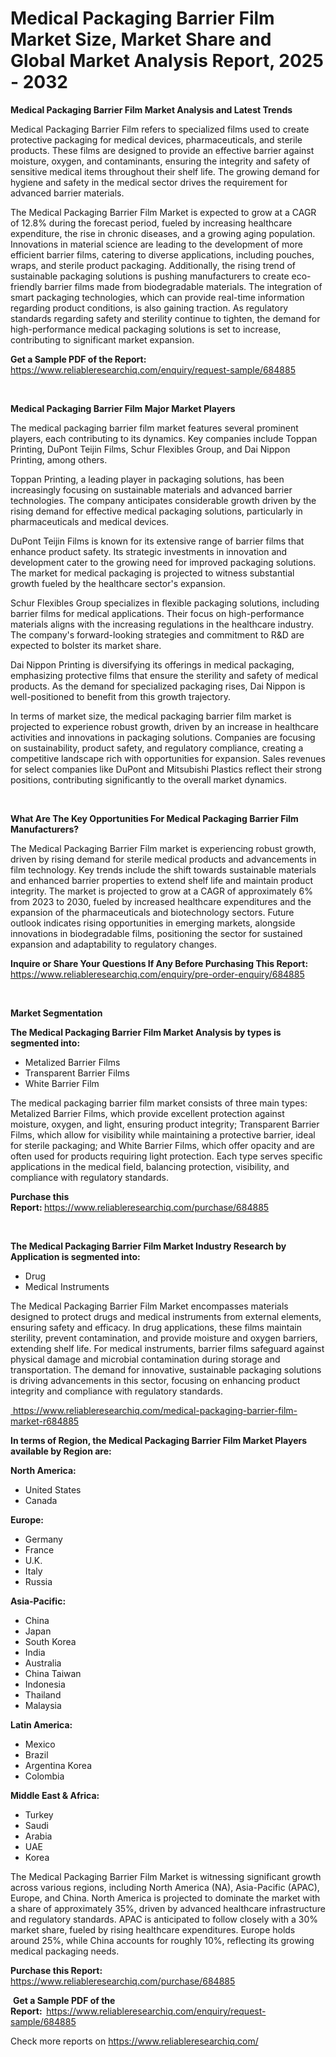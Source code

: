 <p><h1>Medical Packaging Barrier Film Market Size, Market Share and Global Market Analysis Report, 2025 - 2032</h1></p><p><strong>Medical Packaging Barrier Film Market Analysis and Latest Trends</strong></p>
<p><p>Medical Packaging Barrier Film refers to specialized films used to create protective packaging for medical devices, pharmaceuticals, and sterile products. These films are designed to provide an effective barrier against moisture, oxygen, and contaminants, ensuring the integrity and safety of sensitive medical items throughout their shelf life. The growing demand for hygiene and safety in the medical sector drives the requirement for advanced barrier materials.</p><p>The Medical Packaging Barrier Film Market is expected to grow at a CAGR of 12.8% during the forecast period, fueled by increasing healthcare expenditure, the rise in chronic diseases, and a growing aging population. Innovations in material science are leading to the development of more efficient barrier films, catering to diverse applications, including pouches, wraps, and sterile product packaging. Additionally, the rising trend of sustainable packaging solutions is pushing manufacturers to create eco-friendly barrier films made from biodegradable materials. The integration of smart packaging technologies, which can provide real-time information regarding product conditions, is also gaining traction. As regulatory standards regarding safety and sterility continue to tighten, the demand for high-performance medical packaging solutions is set to increase, contributing to significant market expansion.</p></p>
<p><strong>Get a Sample PDF of the Report:&nbsp;</strong> <a href="https://www.reliableresearchiq.com/enquiry/request-sample/684885?utm_campaign=2760&utm_medium=2&utm_source=Github&utm_content=ia&utm_term=29032025&utm_id=medical-packaging-barrier-film">https://www.reliableresearchiq.com/enquiry/request-sample/684885</a></p>
<p>&nbsp;</p>
<p><strong>Medical Packaging Barrier Film Major Market Players</strong></p>
<p><p>The medical packaging barrier film market features several prominent players, each contributing to its dynamics. Key companies include Toppan Printing, DuPont Teijin Films, Schur Flexibles Group, and Dai Nippon Printing, among others. </p><p>Toppan Printing, a leading player in packaging solutions, has been increasingly focusing on sustainable materials and advanced barrier technologies. The company anticipates considerable growth driven by the rising demand for effective medical packaging solutions, particularly in pharmaceuticals and medical devices.</p><p>DuPont Teijin Films is known for its extensive range of barrier films that enhance product safety. Its strategic investments in innovation and development cater to the growing need for improved packaging solutions. The market for medical packaging is projected to witness substantial growth fueled by the healthcare sector's expansion.</p><p>Schur Flexibles Group specializes in flexible packaging solutions, including barrier films for medical applications. Their focus on high-performance materials aligns with the increasing regulations in the healthcare industry. The company's forward-looking strategies and commitment to R&D are expected to bolster its market share.</p><p>Dai Nippon Printing is diversifying its offerings in medical packaging, emphasizing protective films that ensure the sterility and safety of medical products. As the demand for specialized packaging rises, Dai Nippon is well-positioned to benefit from this growth trajectory.</p><p>In terms of market size, the medical packaging barrier film market is projected to experience robust growth, driven by an increase in healthcare activities and innovations in packaging solutions. Companies are focusing on sustainability, product safety, and regulatory compliance, creating a competitive landscape rich with opportunities for expansion. Sales revenues for select companies like DuPont and Mitsubishi Plastics reflect their strong positions, contributing significantly to the overall market dynamics.</p></p>
<p>&nbsp;</p>
<p><strong>What Are The Key Opportunities For Medical Packaging Barrier Film Manufacturers?</strong></p>
<p><p>The Medical Packaging Barrier Film market is experiencing robust growth, driven by rising demand for sterile medical products and advancements in film technology. Key trends include the shift towards sustainable materials and enhanced barrier properties to extend shelf life and maintain product integrity. The market is projected to grow at a CAGR of approximately 6% from 2023 to 2030, fueled by increased healthcare expenditures and the expansion of the pharmaceuticals and biotechnology sectors. Future outlook indicates rising opportunities in emerging markets, alongside innovations in biodegradable films, positioning the sector for sustained expansion and adaptability to regulatory changes.</p></p>
<p><strong>Inquire or Share Your Questions If Any Before Purchasing This Report:</strong> <a href="https://www.reliableresearchiq.com/enquiry/pre-order-enquiry/684885?utm_campaign=2760&utm_medium=2&utm_source=Github&utm_content=ia&utm_term=29032025&utm_id=medical-packaging-barrier-film">https://www.reliableresearchiq.com/enquiry/pre-order-enquiry/684885</a></p>
<p>&nbsp;</p>
<p><strong>Market Segmentation</strong></p>
<p><strong>The Medical Packaging Barrier Film Market Analysis by types is segmented into:</strong></p>
<p><ul><li>Metalized Barrier Films</li><li>Transparent Barrier Films</li><li>White Barrier Film</li></ul></p>
<p><p>The medical packaging barrier film market consists of three main types: Metalized Barrier Films, which provide excellent protection against moisture, oxygen, and light, ensuring product integrity; Transparent Barrier Films, which allow for visibility while maintaining a protective barrier, ideal for sterile packaging; and White Barrier Films, which offer opacity and are often used for products requiring light protection. Each type serves specific applications in the medical field, balancing protection, visibility, and compliance with regulatory standards.</p></p>
<p><strong>Purchase this Report:&nbsp;</strong><a href="https://www.reliableresearchiq.com/purchase/684885?utm_campaign=2760&utm_medium=2&utm_source=Github&utm_content=ia&utm_term=29032025&utm_id=medical-packaging-barrier-film">https://www.reliableresearchiq.com/purchase/684885</a></p>
<p>&nbsp;</p>
<p><strong>The Medical Packaging Barrier Film Market Industry Research by Application is segmented into:</strong></p>
<p><ul><li>Drug</li><li>Medical Instruments</li></ul></p>
<p><p>The Medical Packaging Barrier Film Market encompasses materials designed to protect drugs and medical instruments from external elements, ensuring safety and efficacy. In drug applications, these films maintain sterility, prevent contamination, and provide moisture and oxygen barriers, extending shelf life. For medical instruments, barrier films safeguard against physical damage and microbial contamination during storage and transportation. The demand for innovative, sustainable packaging solutions is driving advancements in this sector, focusing on enhancing product integrity and compliance with regulatory standards.</p></p>
<p><a href="https://www.reliableresearchiq.com/medical-packaging-barrier-film-market-r684885?utm_campaign=2760&utm_medium=2&utm_source=Github&utm_content=ia&utm_term=29032025&utm_id=medical-packaging-barrier-film">&nbsp;https://www.reliableresearchiq.com/medical-packaging-barrier-film-market-r684885</a></p>
<p><strong>In terms of Region, the Medical Packaging Barrier Film Market Players available by Region are:</strong></p>
<p>
    <p> <strong> North America: </strong>
        <ul>
            <li>United States</li>
            <li>Canada</li>
        </ul>
        </p> 
    <p> <strong> Europe: </strong>
        <ul>
            <li>Germany</li>
            <li>France</li>
            <li>U.K.</li>
            <li>Italy</li>
            <li>Russia</li>
        </ul>
        </p> 
    <p> <strong> Asia-Pacific: </strong>
        <ul>
            <li>China</li>
            <li>Japan</li>
            <li>South Korea</li>
            <li>India</li>
            <li>Australia</li>
            <li>China Taiwan</li>
            <li>Indonesia</li>
            <li>Thailand</li>
            <li>Malaysia</li>
        </ul>
        </p> 
    <p> <strong> Latin America: </strong>
        <ul>
            <li>Mexico</li>
            <li>Brazil</li>
            <li>Argentina Korea</li>
            <li>Colombia</li>
        </ul>
        </p> 
    <p> <strong> Middle East & Africa: </strong>
        <ul>
            <li>Turkey</li>
            <li>Saudi</li>
            <li>Arabia</li>
            <li>UAE</li>
            <li>Korea</li>
        </ul>
    </p>
    </p>
<p><p>The Medical Packaging Barrier Film Market is witnessing significant growth across various regions, including North America (NA), Asia-Pacific (APAC), Europe, and China. North America is projected to dominate the market with a share of approximately 35%, driven by advanced healthcare infrastructure and regulatory standards. APAC is anticipated to follow closely with a 30% market share, fueled by rising healthcare expenditures. Europe holds around 25%, while China accounts for roughly 10%, reflecting its growing medical packaging needs.</p></p>
<p><strong>Purchase this Report: </strong><a href="https://www.reliableresearchiq.com/purchase/684885?utm_campaign=2760&utm_medium=2&utm_source=Github&utm_content=ia&utm_term=29032025&utm_id=medical-packaging-barrier-film">https://www.reliableresearchiq.com/purchase/684885</a></p>
<p>&nbsp;<strong>Get a Sample PDF of the Report:&nbsp;&nbsp;</strong><a href="https://www.reliableresearchiq.com/enquiry/request-sample/684885?utm_campaign=2760&utm_medium=2&utm_source=Github&utm_content=ia&utm_term=29032025&utm_id=medical-packaging-barrier-film">https://www.reliableresearchiq.com/enquiry/request-sample/684885</a></p>
<p><strong></strong></p>
<p>Check more reports on <a href="https://www.reliableresearchiq.com/?utm_campaign=2760&utm_medium=2&utm_source=Github&utm_content=ia&utm_term=29032025&utm_id=medical-packaging-barrier-film">https://www.reliableresearchiq.com/</a></p>
